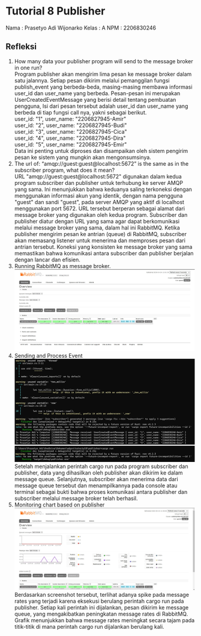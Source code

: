 # Tutorial 8 Publisher
Nama  : Prasetyo Adi Wijonarko
Kelas : A
NPM   : 2206830246

## Refleksi
1. How many data your publisher program will send to the message broker in one run? <br>
Program publisher akan mengirim lima pesan ke message broker dalam satu jalannya. Setiap pesan dikirim melalui pemanggilan fungsi publish_event yang berbeda-beda, masing-masing membawa informasi user_id dan user_name yang berbeda. Pesan-pesan ini merupakan UserCreatedEventMessage yang berisi detail tentang pembuatan pengguna, Isi dari pesan tersebut adalah user_id dan user_name yang berbeda di tiap fungsi call nya, yakni sebagai berikut. <br>
user_id: "1", user_name: "2206827945-Amir" <br>
user_id: "2", user_name: "2206827945-Budi" <br>
user_id: "3", user_name: "2206827945-Cica" <br>
user_id: "4", user_name: "2206827945-Dira" <br>
user_id: "5", user_name: "2206827945-Emir" <br>
Data ini penting untuk diproses dan disampaikan oleh sistem pengirim pesan ke sistem yang mungkin akan mengonsumsinya.
2. The url of: “amqp://guest:guest@localhost:5672” is the same as in the subscriber program, what does it mean? <br>
URL "amqp://guest:guest@localhost:5672" digunakan dalam kedua program subscriber dan publisher untuk terhubung ke server AMQP yang sama. Ini menunjukkan bahwa keduanya saling terkoneksi dengan menggunakan informasi akun yang identik, dengan nama pengguna "guest" dan sandi "guest", pada server AMQP yang aktif di localhost menggunakan port 5672. URL tersebut berperan sebagai alamat dari message broker yang digunakan oleh kedua program. Subscriber dan publisher diatur dengan URL yang sama agar dapat berkomunikasi melalui message broker yang sama, dalam hal ini RabbitMQ. Ketika publisher mengirim pesan ke antrian (queue) di RabbitMQ, subscriber akan memasang listener untuk menerima dan memproses pesan dari antrian tersebut. Koneksi yang konsisten ke message broker yang sama memastikan bahwa komunikasi antara subscriber dan publisher berjalan dengan lancar dan efisien.
3. Running RabbitMQ as message broker.
   ![alt text](/image/RunningRabbitMQasmessagebroker.jpg)
4. Sending and Process Event
   ![alt text](/image/sendingandprocessevent1.jpg)
   ![alt text](/image/sendingandprocessevent2.jpg)
   Setelah menjalankan perintah cargo run pada program subscriber dan publisher, data yang dihasilkan oleh publisher akan dikirim ke dalam message queue. Selanjutnya, subscriber akan menerima data dari message queue tersebut dan menampilkannya pada console atau terminal sebagai bukti bahwa proses komunikasi antara publisher dan subscriber melalui message broker telah berhasil. 
5. Monitoring chart based on publisher 
   ![alt text](/image/Monitoringchartbasedonpublisher.jpg)
   Berdasarkan screenshot tersebut, terlihat adanya spike pada message rates yang terjadi karena eksekusi berulang perintah cargo run pada publisher. Setiap kali perintah ini dijalankan, pesan dikirim ke message queue, yang mengakibatkan peningkatan message rates di RabbitMQ. Grafik menunjukkan bahwa message rates meningkat secara tajam pada titik-titik di mana perintah cargo run dijalankan berulang kali. 